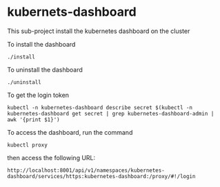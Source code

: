 # kubernets-dashboard

This sub-project install the kubernetes dashboard on the cluster

To install the dashboard

   `./install`

To uninstall the dashboard

   `./uninstall`

To get the login token

   `kubectl -n kubernetes-dashboard describe secret $(kubectl -n kubernetes-dashboard get secret | grep kubernetes-dashboard-admin | awk '{print $1}')`

To access the dashboard, run the command

   `kubectl proxy`

then access the following URL:

   `http://localhost:8001/api/v1/namespaces/kubernetes-dashboard/services/https:kubernetes-dashboard:/proxy/#!/login`

